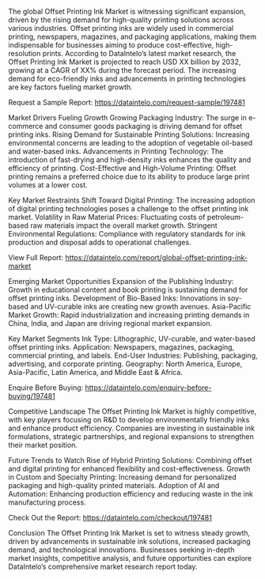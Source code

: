 The global Offset Printing Ink Market is witnessing significant expansion, driven by the rising demand for high-quality printing solutions across various industries. Offset printing inks are widely used in commercial printing, newspapers, magazines, and packaging applications, making them indispensable for businesses aiming to produce cost-effective, high-resolution prints.
According to DataIntelo’s latest market research, the Offset Printing Ink Market is projected to reach USD XX billion by 2032, growing at a CAGR of XX% during the forecast period. The increasing demand for eco-friendly inks and advancements in printing technologies are key factors fueling market growth.

Request a Sample Report: https://dataintelo.com/request-sample/197481

Market Drivers Fueling Growth
Growing Packaging Industry: The surge in e-commerce and consumer goods packaging is driving demand for offset printing inks.
Rising Demand for Sustainable Printing Solutions: Increasing environmental concerns are leading to the adoption of vegetable oil-based and water-based inks.
Advancements in Printing Technology: The introduction of fast-drying and high-density inks enhances the quality and efficiency of printing.
Cost-Effective and High-Volume Printing: Offset printing remains a preferred choice due to its ability to produce large print volumes at a lower cost.

Key Market Restraints
Shift Toward Digital Printing: The increasing adoption of digital printing technologies poses a challenge to the offset printing ink market.
Volatility in Raw Material Prices: Fluctuating costs of petroleum-based raw materials impact the overall market growth.
Stringent Environmental Regulations: Compliance with regulatory standards for ink production and disposal adds to operational challenges.

View Full Report: https://dataintelo.com/report/global-offset-printing-ink-market

Emerging Market Opportunities
Expansion of the Publishing Industry: Growth in educational content and book printing is sustaining demand for offset printing inks.
Development of Bio-Based Inks: Innovations in soy-based and UV-curable inks are creating new growth avenues.
Asia-Pacific Market Growth: Rapid industrialization and increasing printing demands in China, India, and Japan are driving regional market expansion.

Key Market Segments
Ink Type: Lithographic, UV-curable, and water-based offset printing inks.
Application: Newspapers, magazines, packaging, commercial printing, and labels.
End-User Industries: Publishing, packaging, advertising, and corporate printing.
Geography: North America, Europe, Asia-Pacific, Latin America, and Middle East & Africa.

Enquire Before Buying: https://dataintelo.com/enquiry-before-buying/197481

Competitive Landscape
The Offset Printing Ink Market is highly competitive, with key players focusing on R&D to develop environmentally friendly inks and enhance product efficiency. Companies are investing in sustainable ink formulations, strategic partnerships, and regional expansions to strengthen their market position.

Future Trends to Watch
Rise of Hybrid Printing Solutions: Combining offset and digital printing for enhanced flexibility and cost-effectiveness.
Growth in Custom and Specialty Printing: Increasing demand for personalized packaging and high-quality printed materials.
Adoption of AI and Automation: Enhancing production efficiency and reducing waste in the ink manufacturing process.

Check Out the Report: https://dataintelo.com/checkout/197481

Conclusion
The Offset Printing Ink Market is set to witness steady growth, driven by advancements in sustainable ink solutions, increased packaging demand, and technological innovations. Businesses seeking in-depth market insights, competitive analysis, and future opportunities can explore DataIntelo’s comprehensive market research report today.
 

